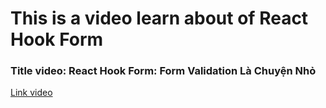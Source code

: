 # This is a video learn about of React Hook Form

### Title video: React Hook Form: Form Validation Là Chuyện Nhỏ

[Link video](https://bom.so/LuwCEC)
